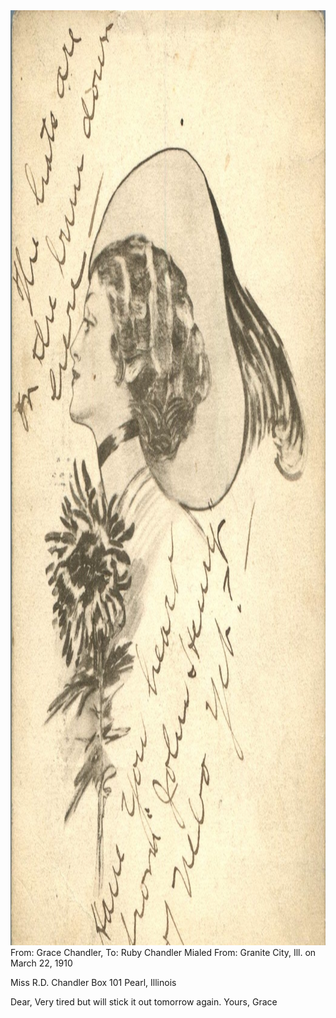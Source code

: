 <html><body><img class="alignnone size-full wp-image-1395" src="/wp-content/uploads/2014/06/postcard-2014-20140613_17342514_0612.jpg" alt="postcard-2014-20140613_17342514_0612" width="1044" height="1496">From: Grace Chandler, To: Ruby Chandler
Mialed From: Granite City, Ill. on March 22, 1910

Miss R.D. Chandler
Box 101
Pearl, Illinois

Dear,
Very tired but will stick it out tomorrow again.
Yours,
Grace</body></html>